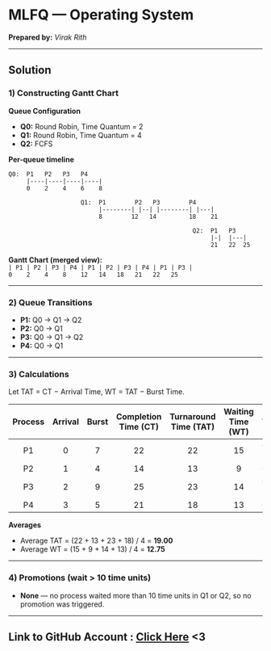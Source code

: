 # MLFQ — Operating System

**Prepared by:** _Virak Rith_

---

## Solution

### 1) Constructing Gantt Chart

**Queue Configuration**

- **Q0:** Round Robin, Time Quantum = 2
- **Q1:** Round Robin, Time Quantum = 4
- **Q2:** FCFS

**Per-queue timeline**

```
Q0:  P1   P2   P3   P4
     |----|----|----|----|
     0    2    4    6    8

                    Q1:  P1        P2   P3        P4
                         |--------| |--| |--------| |---|
                         8        12   14         18    21

                                                   Q2:  P1   P3
                                                        |-|  |---|
                                                        21   22  25
```

**Gantt Chart (merged view):**  
`| P1 | P2 | P3 | P4 | P1 | P2 | P3 | P4 | P1 | P3 |`  
`0    2    4    8    12   14   18   21   22   25`

---

### 2) Queue Transitions

- **P1:** Q0 → Q1 → Q2
- **P2:** Q0 → Q1
- **P3:** Q0 → Q1 → Q2
- **P4:** Q0 → Q1

---

### 3) Calculations

Let TAT = CT − Arrival Time, WT = TAT − Burst Time.

| Process | Arrival | Burst | Completion Time (CT) | Turnaround Time (TAT) | Waiting Time (WT) | Transitions  |
| :-----: | :-----: | :---: | :------------------: | :-------------------: | :---------------: | :----------- |
|   P1    |    0    |   7   |          22          |          22           |        15         | Q0 → Q1 → Q2 |
|   P2    |    1    |   4   |          14          |          13           |         9         | Q0 → Q1      |
|   P3    |    2    |   9   |          25          |          23           |        14         | Q0 → Q1 → Q2 |
|   P4    |    3    |   5   |          21          |          18           |        13         | Q0 → Q1      |

**Averages**

- Average TAT = (22 + 13 + 23 + 18) / 4 = **19.00**
- Average WT = (15 + 9 + 14 + 13) / 4 = **12.75**

---

### 4) Promotions (wait > 10 time units)

- **None** — no process waited more than 10 time units in Q1 or Q2, so no promotion was triggered.

---

## Link to GitHub Account : [Click Here](https://github.com/Poppykhim/OS_TP.git) <3
